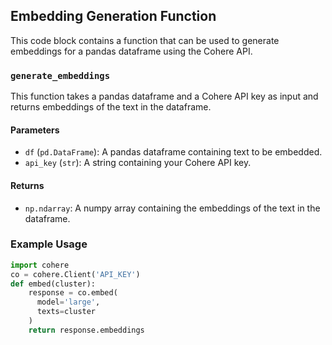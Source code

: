 ## Embedding Generation Function

This code block contains a function that can be used to generate embeddings for a pandas dataframe using the Cohere API.

### `generate_embeddings`

This function takes a pandas dataframe and a Cohere API key as input and returns embeddings of the text in the dataframe.

#### Parameters

* `df` (`pd.DataFrame`): A pandas dataframe containing text to be embedded.
* `api_key` (`str`): A string containing your Cohere API key.

#### Returns

* `np.ndarray`: A numpy array containing the embeddings of the text in the dataframe.

### Example Usage

```python
import cohere
co = cohere.Client('API_KEY')
def embed(cluster):
    response = co.embed(
      model='large',
      texts=cluster
    )
    return response.embeddings
```
